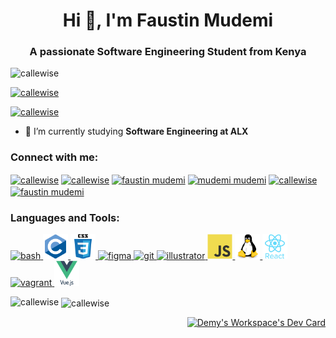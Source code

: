 <h1 align="center">Hi 👋, I'm Faustin Mudemi</h1>
<h3 align="center">A passionate Software Engineering Student from Kenya</h3>

<p align="left"> <img src="https://komarev.com/ghpvc/?username=callewise&label=Profile%20views&color=0e75b6&style=flat" alt="callewise" /> </p>

<p align="left"> <a href="https://github.com/ryo-ma/github-profile-trophy"><img src="https://github-profile-trophy.vercel.app/?username=callewise" alt="callewise" /></a> </p>

<p align="left"> <a href="https://twitter.com/callewise" target="blank"><img src="https://img.shields.io/twitter/follow/callewise?logo=twitter&style=for-the-badge" alt="callewise" /></a> </p>

- 🔭 I’m currently studying **Software Engineering at ALX**

<h3 align="left">Connect with me:</h3>
<p align="left">
<a href="https://dev.to/callewise" target="blank"><img align="center" src="https://raw.githubusercontent.com/rahuldkjain/github-profile-readme-generator/master/src/images/icons/Social/devto.svg" alt="callewise" height="30" width="40" /></a>
<a href="https://twitter.com/callewise" target="blank"><img align="center" src="https://raw.githubusercontent.com/rahuldkjain/github-profile-readme-generator/master/src/images/icons/Social/twitter.svg" alt="callewise" height="30" width="40" /></a>
<a href="https://linkedin.com/in/faustin mudemi" target="blank"><img align="center" src="https://raw.githubusercontent.com/rahuldkjain/github-profile-readme-generator/master/src/images/icons/Social/linked-in-alt.svg" alt="faustin mudemi" height="30" width="40" /></a>
<a href="https://fb.com/mudemi mudemi" target="blank"><img align="center" src="https://raw.githubusercontent.com/rahuldkjain/github-profile-readme-generator/master/src/images/icons/Social/facebook.svg" alt="mudemi mudemi" height="30" width="40" /></a>
<a href="https://instagram.com/callewise" target="blank"><img align="center" src="https://raw.githubusercontent.com/rahuldkjain/github-profile-readme-generator/master/src/images/icons/Social/instagram.svg" alt="callewise" height="30" width="40" /></a>
<a href="https://www.youtube.com/c/faustin mudemi" target="blank"><img align="center" src="https://raw.githubusercontent.com/rahuldkjain/github-profile-readme-generator/master/src/images/icons/Social/youtube.svg" alt="faustin mudemi" height="30" width="40" /></a>
</p>

<h3 align="left">Languages and Tools:</h3>
<p align="left"> <a href="https://www.gnu.org/software/bash/" target="_blank" rel="noreferrer"> <img src="https://www.vectorlogo.zone/logos/gnu_bash/gnu_bash-icon.svg" alt="bash" width="40" height="40"/> </a> <a href="https://www.cprogramming.com/" target="_blank" rel="noreferrer"> <img src="https://raw.githubusercontent.com/devicons/devicon/master/icons/c/c-original.svg" alt="c" width="40" height="40"/> </a> <a href="https://www.w3schools.com/css/" target="_blank" rel="noreferrer"> <img src="https://raw.githubusercontent.com/devicons/devicon/master/icons/css3/css3-original-wordmark.svg" alt="css3" width="40" height="40"/> </a> <a href="https://www.figma.com/" target="_blank" rel="noreferrer"> <img src="https://www.vectorlogo.zone/logos/figma/figma-icon.svg" alt="figma" width="40" height="40"/> </a> <a href="https://git-scm.com/" target="_blank" rel="noreferrer"> <img src="https://www.vectorlogo.zone/logos/git-scm/git-scm-icon.svg" alt="git" width="40" height="40"/> </a> <a href="https://www.adobe.com/in/products/illustrator.html" target="_blank" rel="noreferrer"> <img src="https://www.vectorlogo.zone/logos/adobe_illustrator/adobe_illustrator-icon.svg" alt="illustrator" width="40" height="40"/> </a> <a href="https://developer.mozilla.org/en-US/docs/Web/JavaScript" target="_blank" rel="noreferrer"> <img src="https://raw.githubusercontent.com/devicons/devicon/master/icons/javascript/javascript-original.svg" alt="javascript" width="40" height="40"/> </a> <a href="https://www.linux.org/" target="_blank" rel="noreferrer"> <img src="https://raw.githubusercontent.com/devicons/devicon/master/icons/linux/linux-original.svg" alt="linux" width="40" height="40"/> </a> <a href="https://reactjs.org/" target="_blank" rel="noreferrer"> <img src="https://raw.githubusercontent.com/devicons/devicon/master/icons/react/react-original-wordmark.svg" alt="react" width="40" height="40"/> </a> <a href="https://www.vagrantup.com/" target="_blank" rel="noreferrer"> <img src="https://www.vectorlogo.zone/logos/vagrantup/vagrantup-icon.svg" alt="vagrant" width="40" height="40"/> </a> <a href="https://vuejs.org/" target="_blank" rel="noreferrer"> <img src="https://raw.githubusercontent.com/devicons/devicon/master/icons/vuejs/vuejs-original-wordmark.svg" alt="vuejs" width="40" height="40"/> </a> </p>

<p><img align="left" src="https://github-readme-stats.vercel.app/api/top-langs?username=callewise&show_icons=true&locale=en&layout=compact" alt="callewise" /></p>

<p>&nbsp;<img align="center" src="https://github-readme-stats.vercel.app/api?username=callewise&show_icons=true&locale=en" alt="callewise" /></p>

<p align="right"><a href="https://app.daily.dev/callewise"><img src="https://api.daily.dev/devcards/43ae3dd3563b4c7b99aebb72b2d57ad3.png?r=7d1" width="400" alt="Demy's Workspace's Dev Card"/></a> </p>
